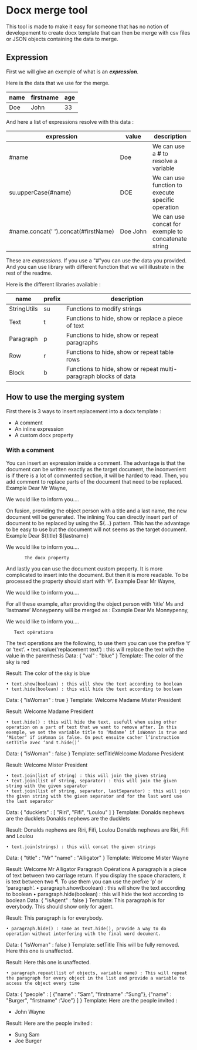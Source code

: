 
# Docx merge tool
This tool is made to make it easy for someone that has no notion of developement to create docx template that can then be merge with csv files or JSON objects containing the data to merge.

## Expression
First we will give an exemple of what is an ***expression***.

Here is the data that we use for the merge.

| name  | firstname | age |
| ------------ | ------------ | ------------ |
| Doe| John | 33 |

And here a list of expressions resolve with this data :

| expression | value | description |
| ------------ | ------------ | ------------ |
| #name | Doe | We can use a **#** to resolve a variable |
| su.upperCase(#name) | DOE | We can use function to execute specific operation |
| #name.concat('&nbsp;').concat(#firstName) | Doe&nbsp;John | We can use concat for exemple to concatenate string |

These are *expressions*. If you use a "#"you can use the data you provided. And you can use library with different function that we will illustrate in the rest of the readme.

Here is the different libraries available :

| name  | prefix | description |
| ------------ | ------------ | ------------ |
| StringUtils| su | Functions to modify strings |
| Text| t | Functions to hide, show or replace a piece of text |
| Paragraph| p | Functions to hide, show or repeat paragraphs  |
| Row| r | Functions  to hide, show or repeat table rows  |
| Block| b | Functions  to hide, show or repeat multi-paragraph blocks of data |

## How to use the merging system
First there is 3 ways to insert replacement into a docx template :
* A comment
* An inline expression
* A custom docx property

### With a comment
You can insert an expression inside a comment. The advantage is that the document can be written exactly as the target document, the inconvenient is if there is a lot of commented section, it will be harded to read. Then, you add comment to replace parts of the document that need to be replaced. 
Example
Dear Mr Wayne,

We would like to inform you….

On fusion, providing the object person with a title and a last name, the new document will be generated.
           The inlining
You can directly insert part of document to be replaced by using the ${…} pattern. This has the advantage to be easy to use but the document will not seems as the target document.
Example
Dear ${title} ${lastname}

We would like to inform you….

           The docx property
And lastly you can use the document custom property. It is more complicated to insert into the document. But then it is more readable. To be processed the property should start with ‘#’.
Example
Dear Mr Wayne,

We would like to inform you….

For all these example, after providing the object person with ‘title’ Ms and ‘lastname’ Moneypenny will be merged as :
Example
Dear Ms Monnypenny,

We would like to inform you….

       Text opérations
The text operations are the following, to use them you can use the prefixe ‘t’ or ‘text’.
    • text.value(‘replacement text’) : this will replace the text with the value in the parenthesis
Data:
{
   "val" : "blue"
}
Template:
The color of the sky is red

Result:
The color of the sky is blue

    • text.show(boolean) : this will show the text according to boolean
    • text.hide(boolean) : this will hide the text according to boolean
Data:
{
   "isWoman" : true
}
Template:
Welcome Madame Mister President

Result:
Welcome Madame President

    • text.hide() : this will hide the text, usefull when using other operation on a part of text that we want to remove after. In this exemple, we set the variable title to ‘Madame’ if isWoman is true and ‘Mister’ if isWoman is false. On peut ensuite cacher l’instruction setTitle avec ‘and t.hide()’
Data:
{
   "isWoman" : false
}
Template:
setTitleWelcome Madame President

Result:
Welcome Mister President

    • text.join(list of string) : this will join the given string
    • text.join(list of string, separator) : this will join the given string with the given separator
    • text.join(list of string, separator, lastSeparator) : this will join the given string with the given separator and for the last word use the last separator
Data:
{
   "ducklets" : [
     "Riri", "Fifi", "Loulou"
   ]
}
Template:
Donalds nephews are the ducklets
Donalds nephews are the ducklets

Result:
Donalds nephews are Riri, Fifi, Loulou
Donalds nephews are Riri, Fifi and Loulou

    • text.join(strings) : this will concat the given strings
Data:
{
   "title" : "Mr"
   "name" : "Alligator"
}
Template:
Welcome Mister Wayne

Result:
Welcome Mr Alligator
       Paragraph Opérations
A paragraph is a piece of text between two carriage return. If you display the space characters, it is text between two ¶. To use them you can use the prefixe ‘p’ or ‘paragraph’.
    • paragraph.show(boolean) : this will show the text according to boolean
    • paragraph.hide(boolean) : this will hide the text according to boolean
Data:
{
   "isAgent" : false
}
Template:
This paragraph is for everybody.
This should show only for agent.

Result:
This paragraph is for everybody.

    • paragraph.hide() : same as text.hide(), provide a way to do operation without interfering with the final word document.
Data:
{
   "isWoman" : false
}
Template:
setTitle This will be fully removed.
Here this one is unaffected.

Result:
Here this one is unaffected.

    • paragraph.repeat(list of objects, variable name) : This will repeat the paragraph for every object in the list and provide a variable to access the object every time
Data:
{
   "people" : [
      {"name" : "Sam", "firstname" :"Sung"},
      {"name" : "Burger", "firstname" :"Joe"}
    ]
}
Template:
Here are the people invited :
- John Wayne

Result:
Here are the people invited :
- Sung Sam
- Joe Burger

